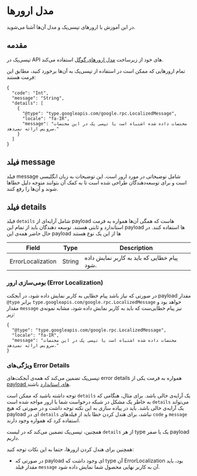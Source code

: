 # مدل ارورها

در این آموزش با ارورهای تپسی‌پک و مدل آن‌ها آشنا می‌شوید.

## مقدمه

تپسی‌پک در
API
های خود از  زیرساخت
[مدل ارورهای گوگل](https://cloud.google.com/apis/design/errors)
استفاده می‌کند.

تمام ارورهایی که ممکن است در استفاده از تپسی‌پک به آن‌ها برخورد کنید، مطابق این فرمت هستند:

```json5
{
  "code": "Int",
  "message": "String",
  "details": [
    {
      "@type": "type.googleapis.com/google.rpc.LocalizedMessage",
      "locale": "fa-IR",
      "message": "مختصات داده شده اشتباه است یا تپسی پک در این مختصات سرویس ارائه نمی‌دهد."
    }
  ]
}
```

## فیلد message

فیلد
message
شامل توضیحاتی در مورد ارور است. این توضیحات به زبان انگلیسی است و برای توسعه‌دهندگان طراحی شده است تا به کمک آن بتوانند متوجه دلیل خطاها شوند و آن‌ها را رفع کنند.

## فیلد details

فیلد
`details`
شامل آرایه‌ای از
payload
هاست که همگی آن‌ها همواره به فرمت استاندارد و ثابتی هستند.
توسعه دهندگان باید از تمام این
payload
ها استفاده کنند.
در حال حاضر همه‌ی این
payload
ها از این یک نوع هستند

| Field             | Type   | Description                                                                                                             |
|-------------------|--------|-------------------------------------------------------------------------------------------------------------------------|
| ErrorLocalization | String | پیام خطایی که باید به کاربر نمایش داده شود. |

### بومی‌سازی ارور (Error Localization)

در صورتی که نیاز باشد پیام خطایی به کاربر نمایش داده شود، در آبجکت
payload
مقدار
`@type`
برابر 
`type.googleapis.com/google.rpc.LocalizedMessage`
خواهد بود و مقدار
`message`
نیز پیام خطایی‌ست که باید به کاربر نمایش داده شود، مشابه نمونه‌ی زیر:

```json5
{
  "@type": "type.googleapis.com/google.rpc.LocalizedMessage",
  "locale": "fa-IR",
  "message": "مختصات داده شده اشتباه است یا تپسی پک در این مختصات سرویس ارائه نمی‌دهد."
}
```

### ویژگی‌های Error Details

تپسی‌پک تضمین می‌کند که همه‌ی آبجکت‌های
error details
همواره به فرمت یکی از
[payload های استاندارد](#فیلد-details)
باشند.

توجه داشته باشید که ممکن است
`details`
یک آرایه‌ی خالی باشد. برای مثال، هنگامی که به خاطر یک مشکل در شبکه درخواست شما با ارور مواجه شده است
`details`
می‌تواند یک آرایه‌ی خالی باشد. باید در پیاده سازی به این نکته توجه داشت و در صورتی که هیچ
payload
ای در
`details`
نباشد، برای هندل کردن خطا باید از فیلدهای
`code`
و
`message`
استفاده کرد که همواره وجود دارند.

همچنین، تپسی‌پک تضمین می‌کند که در لیست
`details`
از هر
type
یک یا صفر
payload
داریم.

همچنین برای هندل کردن ارورها، حتما به این نکات توجه کنید:

- در صورتی که
payload
ای وجود داشت که
type
آن
ErrorLocalization
بود، باید مقدار فیلد
`message`
آن به کاربر نهایی محصول شما نمایش داده شود.

